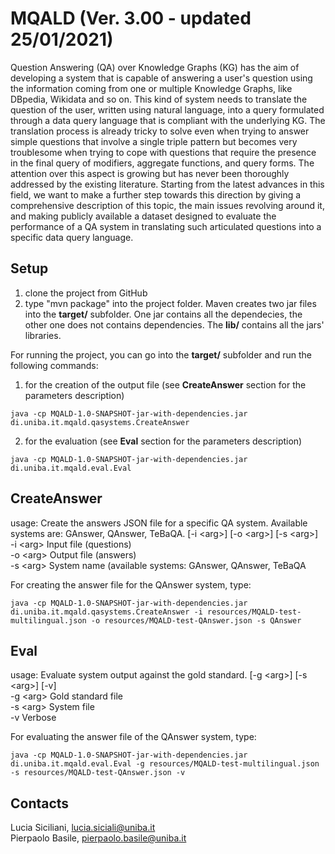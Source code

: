 MQALD (Ver. 3.00 - updated 25/01/2021)
====================

Question Answering (QA) over Knowledge Graphs (KG) has the aim of developing a system that is capable of answering a user's question using the information coming from one or multiple Knowledge Graphs, like DBpedia, Wikidata and so on.
This kind of system needs to translate the question of the user, written using natural language, into a query formulated through a data query language that is compliant with the underlying KG.
The translation process is already tricky to solve even when trying to answer simple questions that involve a single triple pattern but becomes very troublesome when trying to cope with questions that require the presence in the final query of modifiers, aggregate functions, and query forms.
The attention over this aspect is growing but has never been thoroughly addressed by the existing literature.
Starting from the latest advances in this field, we want to make a further step towards this direction by giving a comprehensive description of this topic, the main issues revolving around it, and making publicly available a dataset designed to evaluate the performance of a QA system in translating such articulated questions into a specific data query language. 

Setup
--------

1. clone the project from GitHub
2. type "mvn package" into the project folder. Maven creates two jar files into the **target/** subfolder. One jar contains all the dependecies, the other one does not contains dependencies. The **lib/** contains all the jars' libraries.

For running the project, you can go into the **target/** subfolder and run the following commands:
1. for the creation of the output file (see **CreateAnswer** section for the parameters description)
```
java -cp MQALD-1.0-SNAPSHOT-jar-with-dependencies.jar di.uniba.it.mqald.qasystems.CreateAnswer
```
2. for the evaluation (see **Eval** section for the parameters description)
```
java -cp MQALD-1.0-SNAPSHOT-jar-with-dependencies.jar di.uniba.it.mqald.eval.Eval
```

CreateAnswer
---------------

usage: Create the answers JSON file for a specific QA system. Available systems are: GAnswer, QAnswer, TeBaQA. [-i \<arg\>] [-o \<arg\>] [-s \<arg\>] <br>
 -i \<arg\>   Input file (questions) <br>
 -o \<arg\>   Output file (answers) <br>
 -s \<arg\>   System name (available systems: GAnswer, QAnswer, TeBaQA <br>

For creating the answer file for the QAnswer system, type:
```
java -cp MQALD-1.0-SNAPSHOT-jar-with-dependencies.jar di.uniba.it.mqald.qasystems.CreateAnswer -i resources/MQALD-test-multilingual.json -o resources/MQALD-test-QAnswer.json -s QAnswer
```

Eval
-------

usage: Evaluate system output against the gold standard. [-g \<arg\>] [-s \<arg\>] [-v] <br>
 -g \<arg\>   Gold standard file <br>
 -s \<arg\>   System file <br>
 -v         Verbose <br>

For evaluating the answer file of the QAnswer system, type:
```
java -cp MQALD-1.0-SNAPSHOT-jar-with-dependencies.jar di.uniba.it.mqald.eval.Eval -g resources/MQALD-test-multilingual.json -s resources/MQALD-test-QAnswer.json -v
```

Contacts
-----------
Lucia Siciliani, lucia.siciali@uniba.it <br>
Pierpaolo Basile, pierpaolo.basile@uniba.it
